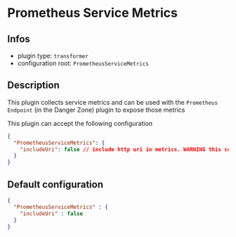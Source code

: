
# Prometheus Service Metrics

## Infos

* plugin type: `transformer`
* configuration root: `PrometheusServiceMetrics`

## Description

This plugin collects service metrics and can be used with the `Prometheus Endpoint` (in the Danger Zone) plugin to expose those metrics

This plugin can accept the following configuration

```json
{
  "PrometheusServiceMetrics": {
    "includeUri": false // include http uri in metrics. WARNING this could impliess performance issues, use at your own risks
  }
}
```



## Default configuration

```json
{
  "PrometheusServiceMetrics" : {
    "includeUri" : false
  }
}
```




